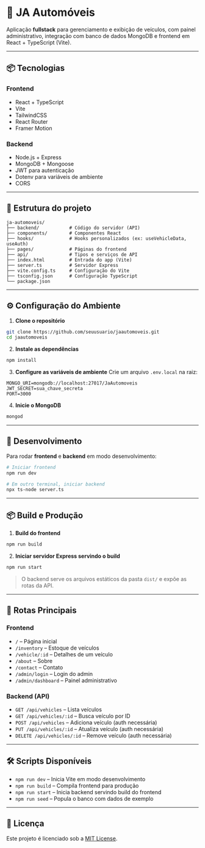 # 🚗 JA Automóveis

Aplicação **fullstack** para gerenciamento e exibição de veículos, com painel administrativo, integração com banco de dados MongoDB e frontend em React + TypeScript (Vite).

---

## 📦 Tecnologias

### **Frontend**
- React + TypeScript
- Vite
- TailwindCSS
- React Router
- Framer Motion

### **Backend**
- Node.js + Express
- MongoDB + Mongoose
- JWT para autenticação
- Dotenv para variáveis de ambiente
- CORS

---

## 📂 Estrutura do projeto

```
ja-automoveis/
├── backend/           # Código do servidor (API)
├── components/        # Componentes React
├── hooks/             # Hooks personalizados (ex: useVehicleData, useAuth)
├── pages/             # Páginas do frontend
├── api/               # Tipos e serviços de API
├── index.html         # Entrada do app (Vite)
├── server.ts          # Servidor Express
├── vite.config.ts     # Configuração do Vite
├── tsconfig.json      # Configuração TypeScript
└── package.json
```

---

## ⚙️ Configuração do Ambiente

1. **Clone o repositório**
```bash
git clone https://github.com/seuusuario/jaautomoveis.git
cd jaautomoveis
```

2. **Instale as dependências**
```bash
npm install
```

3. **Configure as variáveis de ambiente**
Crie um arquivo `.env.local` na raiz:
```env
MONGO_URI=mongodb://localhost:27017/JaAutomoveis
JWT_SECRET=sua_chave_secreta
PORT=3000
```

4. **Inicie o MongoDB**
```bash
mongod
```

---

## 🚀 Desenvolvimento

Para rodar **frontend** e **backend** em modo desenvolvimento:

```bash
# Iniciar frontend
npm run dev

# Em outro terminal, iniciar backend
npx ts-node server.ts
```

---

## 📦 Build e Produção

1. **Build do frontend**
```bash
npm run build
```

2. **Iniciar servidor Express servindo o build**
```bash
npm run start
```

> O backend serve os arquivos estáticos da pasta `dist/` e expõe as rotas da API.

---

## 📌 Rotas Principais

### **Frontend**
- `/` – Página inicial
- `/inventory` – Estoque de veículos
- `/vehicle/:id` – Detalhes de um veículo
- `/about` – Sobre
- `/contact` – Contato
- `/admin/login` – Login do admin
- `/admin/dashboard` – Painel administrativo

### **Backend (API)**
- `GET /api/vehicles` – Lista veículos
- `GET /api/vehicles/:id` – Busca veículo por ID
- `POST /api/vehicles` – Adiciona veículo (auth necessária)
- `PUT /api/vehicles/:id` – Atualiza veículo (auth necessária)
- `DELETE /api/vehicles/:id` – Remove veículo (auth necessária)

---

## 🛠 Scripts Disponíveis

- `npm run dev` – Inicia Vite em modo desenvolvimento
- `npm run build` – Compila frontend para produção
- `npm run start` – Inicia backend servindo build do frontend
- `npm run seed` – Popula o banco com dados de exemplo

---

## 📄 Licença
Este projeto é licenciado sob a [MIT License](LICENSE).
